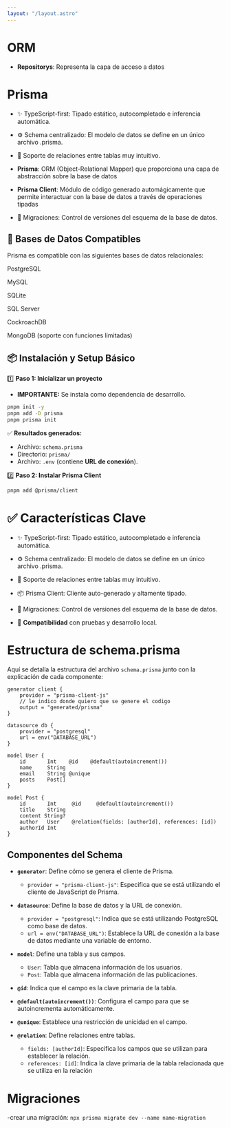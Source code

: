 ```yaml
---
layout: "/layout.astro"
---
```


# ORM

- **Repositorys**: Representa la capa de acceso a datos

# Prisma

- ✨ TypeScript-first: Tipado estático, autocompletado e inferencia automática.

- ⚙️ Schema centralizado: El modelo de datos se define en un único archivo .prisma.
- 🔗 Soporte de relaciones entre tablas muy intuitivo.
- **Prisma**: ORM (Object-Relational Mapper) que proporciona una capa de abstracción sobre la base de datos
- **Prisma Client**: Módulo de código generado automágicamente que permite interactuar con la base de datos a través de operaciones tipadas
- 🔄 Migraciones: Control de versiones del esquema de la base de datos.

## 🔧 Bases de Datos Compatibles

Prisma es compatible con las siguientes bases de datos relacionales:

PostgreSQL

MySQL

SQLite

SQL Server

CockroachDB

MongoDB (soporte con funciones limitadas)

## 📦 Instalación y Setup Básico

1️⃣ **Paso 1: Inicializar un proyecto**

- **IMPORTANTE:** Se instala como dependencia de desarrollo.

```bash
pnpm init -y
pnpm add -D prisma
pnpm prisma init
```

✅ **Resultados generados:**

- Archivo: `schema.prisma`
- Directorio: `prisma/`
- Archivo: `.env` (contiene **URL de conexión**).

2️⃣ **Paso 2: Instalar Prisma Client**

```bash
pnpm add @prisma/client
```

# ✅ Características Clave

- ✨ TypeScript-first: Tipado estático, autocompletado e inferencia automática.

- ⚙️ Schema centralizado: El modelo de datos se define en un único archivo .prisma.

- 🔗 Soporte de relaciones entre tablas muy intuitivo.

- 📦 Prisma Client: Cliente auto-generado y altamente tipado.

- 🔄 Migraciones: Control de versiones del esquema de la base de datos.

- 🧪 **Compatibilidad** con pruebas y desarrollo local.

# Estructura de schema.prisma

Aquí se detalla la estructura del archivo `schema.prisma` junto con la explicación de cada componente:


```prisma 
generator client {
    provider = "prisma-client-js"
    // le indico donde quiero que se genere el codigo
    output = "generated/prisma" 
}

datasource db {
    provider = "postgresql"
    url = env("DATABASE_URL")
}

model User {
    id       Int    @id    @default(autoincrement())
    name     String
    email    String @unique
    posts    Post[]
}

model Post {
    id       Int     @id     @default(autoincrement())
    title    String
    content String?
    author   User    @relation(fields: [authorId], references: [id])
    authorId Int
}
```

## Componentes del Schema

- **`generator`**: Define cómo se genera el cliente de Prisma.
  - `provider = "prisma-client-js"`: Especifica que se está utilizando el cliente de JavaScript de Prisma.

- **`datasource`**: Define la base de datos y la URL de conexión.
  - `provider = "postgresql"`: Indica que se está utilizando PostgreSQL como base de datos.
  - `url = env("DATABASE_URL")`: Establece la URL de conexión a la base de datos mediante una variable de entorno.

- **`model`**: Define una tabla y sus campos.
  - `User`: Tabla que almacena información de los usuarios.
  - `Post`: Tabla que almacena información de las publicaciones.

- **`@id`**: Indica que el campo es la clave primaria de la tabla.
- **`@default(autoincrement())`**: Configura el campo para que se autoincrementa automáticamente.
- **`@unique`**: Establece una restricción de unicidad en el campo.
- **`@relation`**: Define relaciones entre tablas.
  - `fields: [authorId]`: Especifica los campos que se utilizan para establecer la relación.
  - `references: [id]`: Indica la clave primaria de la tabla relacionada que se utiliza en la relación

# Migraciones

-crear una migración: `npx prisma migrate dev --name name-migration`